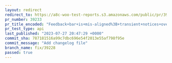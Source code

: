 ```yaml
---
layout: redirect
redirect_to: https://a8c-woo-test-reports.s3.amazonaws.com/public/pr/39233/api/index.html
pr_number: 39233
pr_title_encoded: "Feedback+bar+is+mis-aligned%3B+transient+notices+overlap"
pr_test_type: api
last_published: "2023-07-27 20:47:29 +0000"
commit_sha: 787181516a99c7dbc696e54f2013e55af798f95e
commit_message: "Add changelog file"
branch_name: fix/39228
passed: true
---
```

